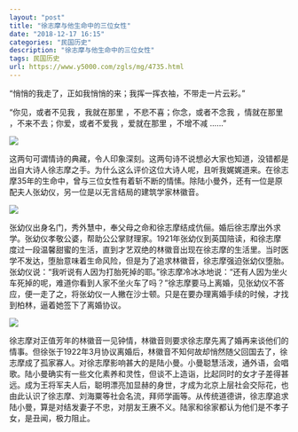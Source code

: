 ```yaml
---
layout: "post"
title: "徐志摩与他生命中的三位女性"
date: "2018-12-17 16:15"
categories: "民国历史"
description: "徐志摩与他生命中的三位女性"
tags: 民国历史
url: https://www.y5000.com/zgls/mg/4735.html
---
```






“悄悄的我走了，正如我悄悄的来；我挥一挥衣袖，不带走一片云彩。”

“你见，或者不见我 ，我就在那里 ，不悲不喜；你念，或者不念我 ，情就在那里 ，不来不去；你爱，或者不爱我 ，爱就在那里 ，不增不减 ……”

![](https://img.y5000.com/uploads/allimg/161108/092H12948-0.jpg)

这两句可谓情诗的典藏，令人印象深刻。这两句诗不说想必大家也知道，没错都是出自大诗人徐志摩之手。为什么这么评价这位大诗人呢，且听我娓娓道来。在徐志摩35年的生命中，曾与三位女性有着斩不断的情愫。除陆小曼外，还有一位是原配夫人张幼仪，另一位是以无言结局的建筑学家林徽音。

![](https://img.y5000.com/uploads/allimg/161108/092H16142-1.jpg)

张幼仪出身名门，秀外慧中，奉父母之命和徐志摩结成伉俪。婚后徐志摩出外求学。张幼仪孝敬公婆，帮助公公掌财理家。1921年张幼仪到英国陪读，和徐志摩度过一段温馨甜蜜的生活，直到才艺双绝的林徽音出现在徐志摩的生活里。当时医学不发达，堕胎意味着生命风险，但是为了追求林徽音，徐志摩强迫张幼仪堕胎。张幼仪说：“我听说有人因为打胎死掉的耶。”徐志摩冷冰冰地说：“还有人因为坐火车死掉的呢，难道你看到人家不坐火车了吗？”徐志摩要马上离婚，见张幼仪不答应，便一走了之，将张幼仪一人撇在沙士顿。只是在要办理离婚手续的时候，才找到柏林，逼着她签下了离婚协议。

![](https://img.y5000.com/uploads/allimg/161108/092H161U-2.jpg)

徐志摩对正值芳年的林徽音一见钟情，林徽音则要求徐志摩先离了婚再来谈他们的情事。但徐张于1922年3月协议离婚后，林徽音不知何故却悄然随父回国去了，徐志摩成了孤家寡人。对徐志摩影响甚大的是陆小曼。小曼聪慧活泼，通外语，会唱歌。陆小曼确实有一些文化素养和灵性，但谈不上造诣，比起同时的女才子差得甚远。成为王将军夫人后，聪明漂亮加显赫的身世，才成为北京上层社会交际花，也由此认识了徐志摩、刘海粟等社会名流，拜师学画等。从传统道德讲，徐志摩追求陆小曼，算是对结发妻子不忠，对朋友王赓不义。陆家和徐家都认为他们是不孝子女，是丑闻，极力阻止。
